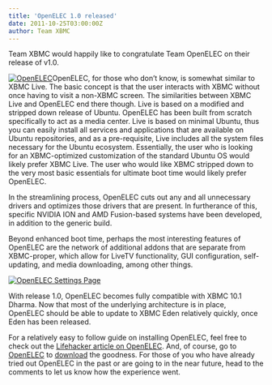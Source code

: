 ```yaml
---
title: 'OpenELEC 1.0 released'
date: 2011-10-25T03:00:00Z
author: Team XBMC
---
```

Team XBMC would happily like to congratulate Team OpenELEC on their release of v1.0.

 [![OpenELEC](/sites/default/files/uploads/openelec_logo-300x150.jpg "OpenELEC")](/sites/default/files/uploads/openelec_logo.jpg)OpenELEC, for those who don’t know, is somewhat similar to XBMC Live. The basic concept is that the user interacts with XBMC without once having to visit a non-XBMC screen. The similarities between XBMC Live and OpenELEC end there though. Live is based on a modified and stripped down release of Ubuntu. OpenELEC has been built from scratch specifically to act as a media center. Live is based on minimal Ubuntu, thus you can easily install all services and applications that are available on Ubuntu repositories, and as a pre-requisite, Live includes all the system files necessary for the Ubuntu ecosystem. Essentially, the user who is looking for an XBMC-optimized customization of the standard Ubuntu OS would likely prefer XBMC Live. The user who would like XBMC stripped down to the very most basic essentials for ultimate boot time would likely prefer OpenELEC.

 In the streamlining process, OpenELEC cuts out any and all unnecessary drivers and optimizes those drivers that are present. In furtherance of this, specific NVIDIA ION and AMD Fusion-based systems have been developed, in addition to the generic build.

 Beyond enhanced boot time, perhaps the most interesting features of OpenELEC are the network of additional addons that are separate from XBMC-proper, which allow for LiveTV functionality, GUI configuration, self-updating, and media downloading, among other things.

 [![OpenELEC Settings Page](/sites/default/files/uploads/screenshot034.jpg "OpenELEC Settings Page")](/sites/default/files/uploads/screenshot034.jpg)

 With release 1.0, OpenELEC becomes fully compatible with XBMC 10.1 Dharma. Now that most of the underlying architecture is in place, OpenELEC should be able to update to XBMC Eden relatively quickly, once Eden has been released.

 For a relatively easy to follow guide on installing OpenELEC, feel free to check out the [Lifehacker article on OpenELEC](https://lifehacker.com/openelec-is-a-fast-booting-self-updating-version-of-xb-5851924 "Lifehacker article on OpenELEC"). And, of course, go to [OpenELEC](https://openelec.tv/ "OpenELEC main site") to [download](https://openelec.tv/get-openelec "Get OpenELEC") the goodness. For those of you who have already tried out OpenELEC in the past or are going to in the near future, head to the comments to let us know how the experience went.

 